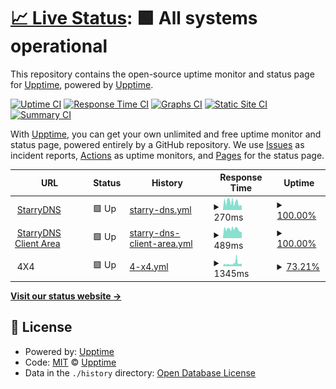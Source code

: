# [📈 Live Status](https://upptime.github.io/upptime): <!--live status--> **🟩 All systems operational**

This repository contains the open-source uptime monitor and status page for [Upptime](https://upptime.js.org), powered by [Upptime](https://github.com/upptime/upptime).

[![Uptime CI](https://github.com/p0we7/statuspages/workflows/Uptime%20CI/badge.svg)](https://github.com/p0we7/statuspages/actions?query=workflow%3A%22Uptime+CI%22)
[![Response Time CI](https://github.com/p0we7/statuspages/workflows/Response%20Time%20CI/badge.svg)](https://github.com/p0we7/statuspages/actions?query=workflow%3A%22Response+Time+CI%22)
[![Graphs CI](https://github.com/p0we7/statuspages/workflows/Graphs%20CI/badge.svg)](https://github.com/p0we7/statuspages/actions?query=workflow%3A%22Graphs+CI%22)
[![Static Site CI](https://github.com/p0we7/statuspages/workflows/Static%20Site%20CI/badge.svg)](https://github.com/p0we7/statuspages/actions?query=workflow%3A%22Static+Site+CI%22)
[![Summary CI](https://github.com/p0we7/statuspages/workflows/Summary%20CI/badge.svg)](https://github.com/p0we7/statuspages/actions?query=workflow%3A%22Summary+CI%22)

With [Upptime](https://upptime.js.org), you can get your own unlimited and free uptime monitor and status page, powered entirely by a GitHub repository. We use [Issues](https://github.com/upptime/upptime/issues) as incident reports, [Actions](https://github.com/p0we7/statuspages/actions) as uptime monitors, and [Pages](https://upptime.github.io/upptime) for the status page.

<!--start: status pages-->
<!-- This summary is generated by Upptime (https://github.com/upptime/upptime) -->
<!-- Do not edit this manually, your changes will be overwritten -->
<!-- prettier-ignore -->
| URL | Status | History | Response Time | Uptime |
| --- | ------ | ------- | ------------- | ------ |
| <img alt="" src="https://icons.duckduckgo.com/ip3/www.starrydns.com.ico" height="13"> [StarryDNS](https://www.starrydns.com) | 🟩 Up | [starry-dns.yml](https://github.com/p0we7/statuspage/commits/HEAD/history/starry-dns.yml) | <details><summary><img alt="Response time graph" src="./graphs/starry-dns/response-time-week.png" height="20"> 270ms</summary><br><a href="https://p0we7.github.io/statuspage/history/starry-dns"><img alt="Response time 270" src="https://img.shields.io/endpoint?url=https%3A%2F%2Fraw.githubusercontent.com%2Fp0we7%2Fstatuspage%2FHEAD%2Fapi%2Fstarry-dns%2Fresponse-time.json"></a><br><a href="https://p0we7.github.io/statuspage/history/starry-dns"><img alt="24-hour response time 154" src="https://img.shields.io/endpoint?url=https%3A%2F%2Fraw.githubusercontent.com%2Fp0we7%2Fstatuspage%2FHEAD%2Fapi%2Fstarry-dns%2Fresponse-time-day.json"></a><br><a href="https://p0we7.github.io/statuspage/history/starry-dns"><img alt="7-day response time 270" src="https://img.shields.io/endpoint?url=https%3A%2F%2Fraw.githubusercontent.com%2Fp0we7%2Fstatuspage%2FHEAD%2Fapi%2Fstarry-dns%2Fresponse-time-week.json"></a><br><a href="https://p0we7.github.io/statuspage/history/starry-dns"><img alt="30-day response time 270" src="https://img.shields.io/endpoint?url=https%3A%2F%2Fraw.githubusercontent.com%2Fp0we7%2Fstatuspage%2FHEAD%2Fapi%2Fstarry-dns%2Fresponse-time-month.json"></a><br><a href="https://p0we7.github.io/statuspage/history/starry-dns"><img alt="1-year response time 270" src="https://img.shields.io/endpoint?url=https%3A%2F%2Fraw.githubusercontent.com%2Fp0we7%2Fstatuspage%2FHEAD%2Fapi%2Fstarry-dns%2Fresponse-time-year.json"></a></details> | <details><summary><a href="https://p0we7.github.io/statuspage/history/starry-dns">100.00%</a></summary><a href="https://p0we7.github.io/statuspage/history/starry-dns"><img alt="All-time uptime 100.00%" src="https://img.shields.io/endpoint?url=https%3A%2F%2Fraw.githubusercontent.com%2Fp0we7%2Fstatuspage%2FHEAD%2Fapi%2Fstarry-dns%2Fuptime.json"></a><br><a href="https://p0we7.github.io/statuspage/history/starry-dns"><img alt="24-hour uptime 100.00%" src="https://img.shields.io/endpoint?url=https%3A%2F%2Fraw.githubusercontent.com%2Fp0we7%2Fstatuspage%2FHEAD%2Fapi%2Fstarry-dns%2Fuptime-day.json"></a><br><a href="https://p0we7.github.io/statuspage/history/starry-dns"><img alt="7-day uptime 100.00%" src="https://img.shields.io/endpoint?url=https%3A%2F%2Fraw.githubusercontent.com%2Fp0we7%2Fstatuspage%2FHEAD%2Fapi%2Fstarry-dns%2Fuptime-week.json"></a><br><a href="https://p0we7.github.io/statuspage/history/starry-dns"><img alt="30-day uptime 100.00%" src="https://img.shields.io/endpoint?url=https%3A%2F%2Fraw.githubusercontent.com%2Fp0we7%2Fstatuspage%2FHEAD%2Fapi%2Fstarry-dns%2Fuptime-month.json"></a><br><a href="https://p0we7.github.io/statuspage/history/starry-dns"><img alt="1-year uptime 100.00%" src="https://img.shields.io/endpoint?url=https%3A%2F%2Fraw.githubusercontent.com%2Fp0we7%2Fstatuspage%2FHEAD%2Fapi%2Fstarry-dns%2Fuptime-year.json"></a></details>
| <img alt="" src="https://icons.duckduckgo.com/ip3/my.starrydns.com.ico" height="13"> [StarryDNS Client Area](https://my.starrydns.com) | 🟩 Up | [starry-dns-client-area.yml](https://github.com/p0we7/statuspage/commits/HEAD/history/starry-dns-client-area.yml) | <details><summary><img alt="Response time graph" src="./graphs/starry-dns-client-area/response-time-week.png" height="20"> 489ms</summary><br><a href="https://p0we7.github.io/statuspage/history/starry-dns-client-area"><img alt="Response time 489" src="https://img.shields.io/endpoint?url=https%3A%2F%2Fraw.githubusercontent.com%2Fp0we7%2Fstatuspage%2FHEAD%2Fapi%2Fstarry-dns-client-area%2Fresponse-time.json"></a><br><a href="https://p0we7.github.io/statuspage/history/starry-dns-client-area"><img alt="24-hour response time 344" src="https://img.shields.io/endpoint?url=https%3A%2F%2Fraw.githubusercontent.com%2Fp0we7%2Fstatuspage%2FHEAD%2Fapi%2Fstarry-dns-client-area%2Fresponse-time-day.json"></a><br><a href="https://p0we7.github.io/statuspage/history/starry-dns-client-area"><img alt="7-day response time 489" src="https://img.shields.io/endpoint?url=https%3A%2F%2Fraw.githubusercontent.com%2Fp0we7%2Fstatuspage%2FHEAD%2Fapi%2Fstarry-dns-client-area%2Fresponse-time-week.json"></a><br><a href="https://p0we7.github.io/statuspage/history/starry-dns-client-area"><img alt="30-day response time 489" src="https://img.shields.io/endpoint?url=https%3A%2F%2Fraw.githubusercontent.com%2Fp0we7%2Fstatuspage%2FHEAD%2Fapi%2Fstarry-dns-client-area%2Fresponse-time-month.json"></a><br><a href="https://p0we7.github.io/statuspage/history/starry-dns-client-area"><img alt="1-year response time 489" src="https://img.shields.io/endpoint?url=https%3A%2F%2Fraw.githubusercontent.com%2Fp0we7%2Fstatuspage%2FHEAD%2Fapi%2Fstarry-dns-client-area%2Fresponse-time-year.json"></a></details> | <details><summary><a href="https://p0we7.github.io/statuspage/history/starry-dns-client-area">100.00%</a></summary><a href="https://p0we7.github.io/statuspage/history/starry-dns-client-area"><img alt="All-time uptime 100.00%" src="https://img.shields.io/endpoint?url=https%3A%2F%2Fraw.githubusercontent.com%2Fp0we7%2Fstatuspage%2FHEAD%2Fapi%2Fstarry-dns-client-area%2Fuptime.json"></a><br><a href="https://p0we7.github.io/statuspage/history/starry-dns-client-area"><img alt="24-hour uptime 100.00%" src="https://img.shields.io/endpoint?url=https%3A%2F%2Fraw.githubusercontent.com%2Fp0we7%2Fstatuspage%2FHEAD%2Fapi%2Fstarry-dns-client-area%2Fuptime-day.json"></a><br><a href="https://p0we7.github.io/statuspage/history/starry-dns-client-area"><img alt="7-day uptime 100.00%" src="https://img.shields.io/endpoint?url=https%3A%2F%2Fraw.githubusercontent.com%2Fp0we7%2Fstatuspage%2FHEAD%2Fapi%2Fstarry-dns-client-area%2Fuptime-week.json"></a><br><a href="https://p0we7.github.io/statuspage/history/starry-dns-client-area"><img alt="30-day uptime 100.00%" src="https://img.shields.io/endpoint?url=https%3A%2F%2Fraw.githubusercontent.com%2Fp0we7%2Fstatuspage%2FHEAD%2Fapi%2Fstarry-dns-client-area%2Fuptime-month.json"></a><br><a href="https://p0we7.github.io/statuspage/history/starry-dns-client-area"><img alt="1-year uptime 100.00%" src="https://img.shields.io/endpoint?url=https%3A%2F%2Fraw.githubusercontent.com%2Fp0we7%2Fstatuspage%2FHEAD%2Fapi%2Fstarry-dns-client-area%2Fuptime-year.json"></a></details>
| <img alt="" src="https://icons.duckduckgo.com/ip3/null.ico" height="13"> 4X4 | 🟩 Up | [4-x4.yml](https://github.com/p0we7/statuspage/commits/HEAD/history/4-x4.yml) | <details><summary><img alt="Response time graph" src="./graphs/4-x4/response-time-week.png" height="20"> 1345ms</summary><br><a href="https://p0we7.github.io/statuspage/history/4-x4"><img alt="Response time 1345" src="https://img.shields.io/endpoint?url=https%3A%2F%2Fraw.githubusercontent.com%2Fp0we7%2Fstatuspage%2FHEAD%2Fapi%2F4-x4%2Fresponse-time.json"></a><br><a href="https://p0we7.github.io/statuspage/history/4-x4"><img alt="24-hour response time 1123" src="https://img.shields.io/endpoint?url=https%3A%2F%2Fraw.githubusercontent.com%2Fp0we7%2Fstatuspage%2FHEAD%2Fapi%2F4-x4%2Fresponse-time-day.json"></a><br><a href="https://p0we7.github.io/statuspage/history/4-x4"><img alt="7-day response time 1345" src="https://img.shields.io/endpoint?url=https%3A%2F%2Fraw.githubusercontent.com%2Fp0we7%2Fstatuspage%2FHEAD%2Fapi%2F4-x4%2Fresponse-time-week.json"></a><br><a href="https://p0we7.github.io/statuspage/history/4-x4"><img alt="30-day response time 1345" src="https://img.shields.io/endpoint?url=https%3A%2F%2Fraw.githubusercontent.com%2Fp0we7%2Fstatuspage%2FHEAD%2Fapi%2F4-x4%2Fresponse-time-month.json"></a><br><a href="https://p0we7.github.io/statuspage/history/4-x4"><img alt="1-year response time 1345" src="https://img.shields.io/endpoint?url=https%3A%2F%2Fraw.githubusercontent.com%2Fp0we7%2Fstatuspage%2FHEAD%2Fapi%2F4-x4%2Fresponse-time-year.json"></a></details> | <details><summary><a href="https://p0we7.github.io/statuspage/history/4-x4">73.21%</a></summary><a href="https://p0we7.github.io/statuspage/history/4-x4"><img alt="All-time uptime 73.21%" src="https://img.shields.io/endpoint?url=https%3A%2F%2Fraw.githubusercontent.com%2Fp0we7%2Fstatuspage%2FHEAD%2Fapi%2F4-x4%2Fuptime.json"></a><br><a href="https://p0we7.github.io/statuspage/history/4-x4"><img alt="24-hour uptime 100.00%" src="https://img.shields.io/endpoint?url=https%3A%2F%2Fraw.githubusercontent.com%2Fp0we7%2Fstatuspage%2FHEAD%2Fapi%2F4-x4%2Fuptime-day.json"></a><br><a href="https://p0we7.github.io/statuspage/history/4-x4"><img alt="7-day uptime 73.21%" src="https://img.shields.io/endpoint?url=https%3A%2F%2Fraw.githubusercontent.com%2Fp0we7%2Fstatuspage%2FHEAD%2Fapi%2F4-x4%2Fuptime-week.json"></a><br><a href="https://p0we7.github.io/statuspage/history/4-x4"><img alt="30-day uptime 73.21%" src="https://img.shields.io/endpoint?url=https%3A%2F%2Fraw.githubusercontent.com%2Fp0we7%2Fstatuspage%2FHEAD%2Fapi%2F4-x4%2Fuptime-month.json"></a><br><a href="https://p0we7.github.io/statuspage/history/4-x4"><img alt="1-year uptime 73.21%" src="https://img.shields.io/endpoint?url=https%3A%2F%2Fraw.githubusercontent.com%2Fp0we7%2Fstatuspage%2FHEAD%2Fapi%2F4-x4%2Fuptime-year.json"></a></details>

<!--end: status pages-->

[**Visit our status website →**](https://upptime.github.io/upptime)

## 📄 License

- Powered by: [Upptime](https://github.com/upptime/upptime)
- Code: [MIT](./LICENSE) © [Upptime](https://upptime.js.org)
- Data in the `./history` directory: [Open Database License](https://opendatacommons.org/licenses/odbl/1-0/)
